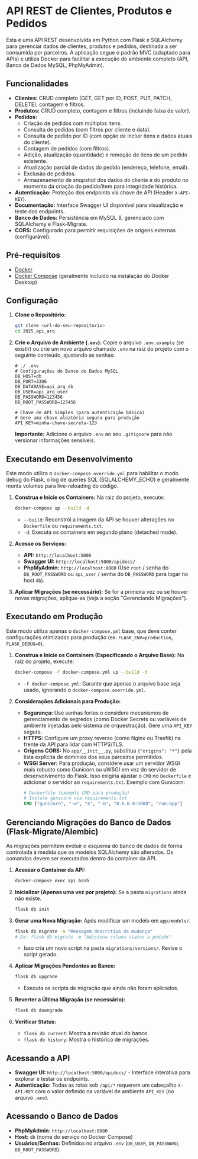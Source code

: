 # API REST de Clientes, Produtos e Pedidos

Esta é uma API REST desenvolvida em Python com Flask e SQLAlchemy para gerenciar dados de clientes, produtos e pedidos, destinada a ser consumida por parceiros. A aplicação segue o padrão MVC (adaptado para APIs) e utiliza Docker para facilitar a execução do ambiente completo (API, Banco de Dados MySQL, PhpMyAdmin).

## Funcionalidades

* **Clientes:** CRUD completo (GET, GET por ID, POST, PUT, PATCH, DELETE), contagem e filtros.
* **Produtos:** CRUD completo, contagem e filtros (incluindo faixa de valor).
* **Pedidos:**
    * Criação de pedidos com múltiplos itens.
    * Consulta de pedidos (com filtros por cliente e data).
    * Consulta de pedido por ID (com opção de incluir itens e dados atuais do cliente).
    * Contagem de pedidos (com filtros).
    * Adição, atualização (quantidade) e remoção de itens de um pedido existente.
    * Atualização parcial de dados do pedido (endereço, telefone, email).
    * Exclusão de pedidos.
    * Armazenamento de *snapshot* dos dados do cliente e do produto no momento da criação do pedido/item para integridade histórica.
* **Autenticação:** Proteção dos endpoints via chave de API (Header `X-API-KEY`).
* **Documentação:** Interface Swagger UI disponível para visualização e teste dos endpoints.
* **Banco de Dados:** Persistência em MySQL 8, gerenciado com SQLAlchemy e Flask-Migrate.
* **CORS:** Configurado para permitir requisições de origens externas (configurável).

## Pré-requisitos

* [Docker](https://docs.docker.com/get-docker/)
* [Docker Compose](https://docs.docker.com/compose/install/) (geralmente incluído na instalação do Docker Desktop)

## Configuração

1.  **Clone o Repositório:**
    ```bash
    git clone <url-do-seu-repositorio>
    cd 2025_api_arq
    ```

2.  **Crie o Arquivo de Ambiente (`.env`):**
    Copie o arquivo `.env.example` (se existir) ou crie um novo arquivo chamado `.env` na raiz do projeto com o seguinte conteúdo, ajustando as senhas:

    ```dotenv
    # ./ .env
    # Configurações do Banco de Dados MySQL
    DB_HOST=db
    DB_PORT=3306
    DB_DATABASE=api_arq_db
    DB_USER=api_arq_user
    DB_PASSWORD=123456
    DB_ROOT_PASSWORD=123456
    
    # Chave de API Simples (para autenticação básica)
    # Gere uma chave aleatória segura para produção
    API_KEY=minha-chave-secreta-123
    ```
    **Importante:** Adicione o arquivo `.env` ao seu `.gitignore` para não versionar informações sensíveis.

## Executando em Desenvolvimento

Este modo utiliza o `docker-compose.override.yml` para habilitar o modo debug do Flask, o log de queries SQL (SQLALCHEMY_ECHO) e geralmente monta volumes para live-reloading do código.

1.  **Construa e Inicie os Containers:**
    Na raiz do projeto, execute:
    ```bash
    docker-compose up --build -d
    ```
    * `--build`: Reconstrói a imagem da API se houver alterações no `Dockerfile` ou `requirements.txt`.
    * `-d`: Executa os containers em segundo plano (detached mode).

2.  **Acesse os Serviços:**
    * **API:** `http://localhost:5000`
    * **Swagger UI:** `http://localhost:5000/apidocs/`
    * **PhpMyAdmin:** `http://localhost:8080` (Use `root` / senha do `DB_ROOT_PASSWORD` ou `api_user` / senha do `DB_PASSWORD` para logar no host `db`).

3.  **Aplicar Migrações (se necessário):**
    Se for a primeira vez ou se houver novas migrações, aplique-as (veja a seção "Gerenciando Migrações").

## Executando em Produção

Este modo utiliza apenas o `docker-compose.yml` base, que deve conter configurações otimizadas para produção (ex: `FLASK_ENV=production`, `FLASK_DEBUG=0`).

1.  **Construa e Inicie os Containers (Especificando o Arquivo Base):**
    Na raiz do projeto, execute:
    ```bash
    docker-compose -f docker-compose.yml up --build -d
    ```
    * `-f docker-compose.yml`: Garante que apenas o arquivo base seja usado, ignorando o `docker-compose.override.yml`.

2.  **Considerações Adicionais para Produção:**
    * **Segurança:** Use senhas fortes e considere mecanismos de gerenciamento de segredos (como Docker Secrets ou variáveis de ambiente injetadas pelo sistema de orquestração). Gere uma `API_KEY` segura.
    * **HTTPS:** Configure um proxy reverso (como Nginx ou Traefik) na frente da API para lidar com HTTPS/TLS.
    * **Origens CORS:** No `app/__init__.py`, substitua `{"origins": "*"}` pela lista explícita de domínios dos seus parceiros permitidos.
    * **WSGI Server:** Para produção, considere usar um servidor WSGI mais robusto como Gunicorn ou uWSGI em vez do servidor de desenvolvimento do Flask. Isso exigiria ajustar o `CMD` no `Dockerfile` e adicionar o servidor ao `requirements.txt`. Exemplo com Gunicorn:
        ```dockerfile
        # Dockerfile (exemplo CMD para produção)
        # Instale gunicorn via requirements.txt
        CMD ["gunicorn", "-w", "4", "-b", "0.0.0.0:5000", "run:app"]
        ```

## Gerenciando Migrações do Banco de Dados (Flask-Migrate/Alembic)

As migrações permitem evoluir o esquema do banco de dados de forma controlada à medida que os modelos SQLAlchemy são alterados. Os comandos devem ser executados *dentro* do container da API.

1.  **Acessar o Container da API:**
    ```bash
    docker-compose exec api bash
    ```

2.  **Inicializar (Apenas uma vez por projeto):**
    Se a pasta `migrations` ainda não existe.
    ```bash
    flask db init
    ```

3.  **Gerar uma Nova Migração:**
    Após modificar um modelo em `app/models/`.
    ```bash
    flask db migrate -m "Mensagem descritiva da mudança"
    # Ex: flask db migrate -m "Adiciona coluna status a pedido"
    ```
    * Isso cria um novo script na pasta `migrations/versions/`. Revise o script gerado.

4.  **Aplicar Migrações Pendentes ao Banco:**
    ```bash
    flask db upgrade
    ```
    * Executa os scripts de migração que ainda não foram aplicados.

5.  **Reverter a Última Migração (se necessário):**
    ```bash
    flask db downgrade
    ```

6.  **Verificar Status:**
    * `flask db current`: Mostra a revisão atual do banco.
    * `flask db history`: Mostra o histórico de migrações.

## Acessando a API

* **Swagger UI:** `http://localhost:5000/apidocs/` - Interface interativa para explorar e testar os endpoints.
* **Autenticação:** Todas as rotas sob `/api/*` requerem um cabeçalho `X-API-KEY` com o valor definido na variável de ambiente `API_KEY` (no arquivo `.env`).

## Acessando o Banco de Dados

* **PhpMyAdmin:** `http://localhost:8080`
* **Host:** `db` (nome do serviço no Docker Compose)
* **Usuários/Senhas:** Definidos no arquivo `.env` (`DB_USER`, `DB_PASSWORD`, `DB_ROOT_PASSWORD`).
